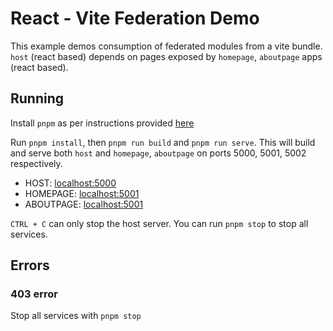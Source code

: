 # React - Vite Federation Demo

This example demos consumption of federated modules from a vite bundle. `host` (react based) depends on pages exposed by `homepage`, `aboutpage` apps (react based).

## Running

Install `pnpm` as per instructions provided [here](https://pnpm.io/installation)

Run `pnpm install`, then `pnpm run build` and `pnpm run serve`. This will build and serve both `host` and `homepage`, `aboutpage` on ports 5000, 5001, 5002 respectively.

- HOST: [localhost:5000](http://localhost:5000/)
- HOMEPAGE: [localhost:5001](http://localhost:5001/)
- ABOUTPAGE: [localhost:5001](http://localhost:5002/)

`CTRL + C` can only stop the host server. You can run `pnpm stop` to stop all services.

## Errors

### 403 error

Stop all services with `pnpm stop`
